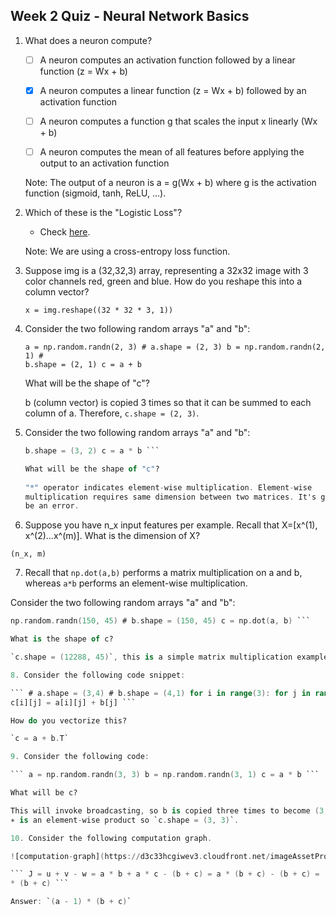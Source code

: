 ## Week 2 Quiz - Neural Network Basics

1. What does a neuron compute?

    - [ ] A neuron computes an activation function followed by a linear function
      (z = Wx + b)

    - [x] A neuron computes a linear function (z = Wx + b) followed by an
      activation function

    - [ ] A neuron computes a function g that scales the input x linearly (Wx +
      b)

    - [ ] A neuron computes the mean of all features before applying the output
      to an activation function

    Note: The output of a neuron is a = g(Wx + b) where g is the activation
    function (sigmoid, tanh, ReLU, ...).
  
2. Which of these is the "Logistic Loss"?

    - Check
      [here](https://en.wikipedia.org/wiki/Cross_entropy#Cross-entropy_error_function_and_logistic_regression).
  
    Note: We are using a cross-entropy loss function.

3. Suppose img is a (32,32,3) array, representing a 32x32 image with 3 color
channels red, green and blue. How do you reshape this into a column vector?

    `x = img.reshape((32 * 32 * 3, 1))`
  
4. Consider the two following random arrays "a" and "b":

    ```
    a = np.random.randn(2, 3) # a.shape = (2, 3) b = np.random.randn(2, 1) #
    b.shape = (2, 1) c = a + b 
    ```

    What will be the shape of "c"?

    b (column vector) is copied 3 times so that it can be summed to each column
    of a. Therefore, `c.shape = (2, 3)`.

5. Consider the two following random arrays "a" and "b":

    ``` a = np.random.randn(4, 3) # a.shape = (4, 3) b = np.random.randn(3, 2) #
    b.shape = (3, 2) c = a * b ```

    What will be the shape of "c"?
  
    "*" operator indicates element-wise multiplication. Element-wise
    multiplication requires same dimension between two matrices. It's going to
    be an error.

6. Suppose you have n_x input features per example. Recall that X=[x^(1),
x^(2)...x^(m)]. What is the dimension of X?

  `(n_x, m)`

7. Recall that `np.dot(a,b)` performs a matrix multiplication on a and b,
whereas `a*b` performs an element-wise multiplication.

  Consider the two following random arrays "a" and "b":

  ``` a = np.random.randn(12288, 150) # a.shape = (12288, 150) b =
  np.random.randn(150, 45) # b.shape = (150, 45) c = np.dot(a, b) ```
  
  What is the shape of c?
  
  `c.shape = (12288, 45)`, this is a simple matrix multiplication example.
  
8. Consider the following code snippet:

  ``` # a.shape = (3,4) # b.shape = (4,1) for i in range(3): for j in range(4):
  c[i][j] = a[i][j] + b[j] ```
  
  How do you vectorize this?

  `c = a + b.T`

9. Consider the following code:

  ``` a = np.random.randn(3, 3) b = np.random.randn(3, 1) c = a * b ```
  
  What will be c?
  
  This will invoke broadcasting, so b is copied three times to become (3,3), and
  ∗ is an element-wise product so `c.shape = (3, 3)`.
  
10. Consider the following computation graph.

  ![computation-graph](https://d3c33hcgiwev3.cloudfront.net/imageAssetProxy.v1/CLczrXpHEeeA3RJRlG3Uqg_3c66355aff0ae7db9e27206f188267f0_Screen-Shot-2017-08-05-at-6.30.51-PM.png?expiry=1604707200000&hmac=zKbdyU9q0WX4ElUslFaL8pfkXk7SRQqzLaKnWobWqZg)

  ``` J = u + v - w = a * b + a * c - (b + c) = a * (b + c) - (b + c) = (a - 1)
  * (b + c) ```

  Answer: `(a - 1) * (b + c)`
